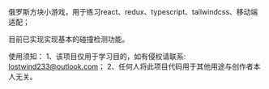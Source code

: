 俄罗斯方块小游戏，用于练习react、redux、typescript、tailwindcss、移动端适配；

目前已实现实现基本的碰撞检测功能。

使用须知：
1、该项目仅用于学习目的，如有侵权请联系: lostwind233@outlook.com；
2、任何人将此项目代码用于其他用途与创作者本人无关。